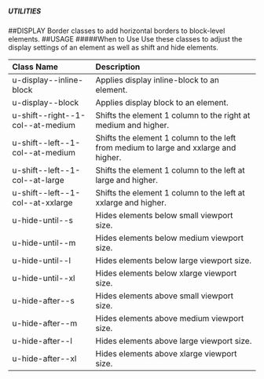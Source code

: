 ##### UTILITIES
##DISPLAY
Border classes to add horizontal borders to block-level elements.
##USAGE
#####When to Use
Use these classes to adjust the display settings of an element as well as shift and hide elements.





|Class Name|Description|
|:---------|:---------|
|u-display--inline-block|Applies display inline-block to an element.|
|u-display--block|Applies display block to an element.|
|u-shift--right--1-col--at-medium|Shifts the element 1 column to the right at medium and higher.|
|u-shift--left--1-col--at-medium|Shifts the element 1 column to the left from medium to large and xxlarge and higher.|
|u-shift--left--1-col--at-large|Shifts the element 1 column to the left at large and higher.|
|u-shift--left--1-col--at-xxlarge|Shifts the element 1 column to the left at xxlarge and higher.|
|u-hide-until--s|Hides elements below small viewport size.|
|u-hide-until--m|Hides elements below medium viewport size.|
|u-hide-until--l|Hides elements below large viewport size.|
|u-hide-until--xl|Hides elements below xlarge viewport size.|
|u-hide-after--s|Hides elements above small viewport size.|
|u-hide-after--m|Hides elements above medium viewport size.|
|u-hide-after--l|Hides elements above large viewport size.|
|u-hide-after--xl|Hides elements above xlarge viewport size.|
